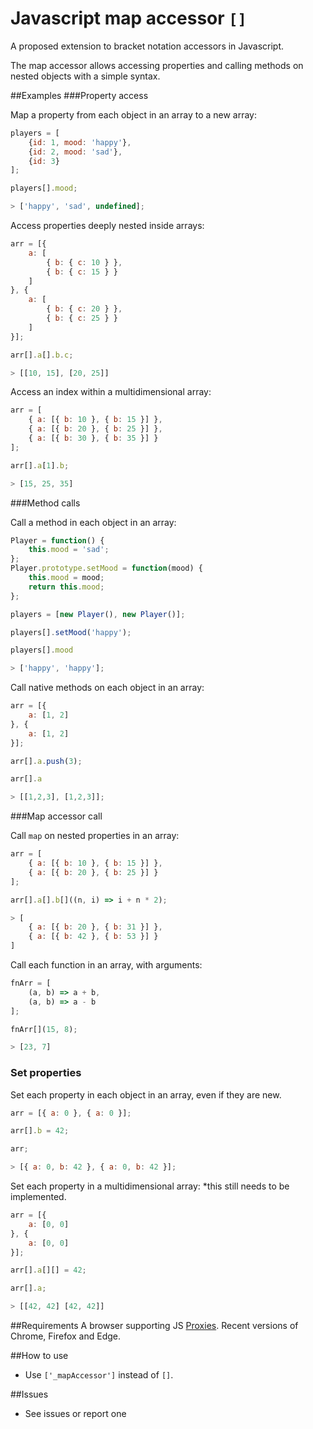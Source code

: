 # Javascript map accessor `[]`
A proposed extension to bracket notation accessors in Javascript.

The map accessor allows accessing properties and calling methods on nested objects with a simple syntax. 

##Examples
###Property access

Map a property from each object in an array to a new array:
```js
players = [
    {id: 1, mood: 'happy'},
    {id: 2, mood: 'sad'},
    {id: 3}
];
```
```js
players[].mood;

> ['happy', 'sad', undefined];
```


Access properties deeply nested inside arrays:
```js
arr = [{
    a: [
        { b: { c: 10 } },
        { b: { c: 15 } }
    ]
}, {
    a: [
        { b: { c: 20 } },
        { b: { c: 25 } }
    ]
}];
```
```js
arr[].a[].b.c;

> [[10, 15], [20, 25]]
```


Access an index within a multidimensional array:
```js
arr = [
    { a: [{ b: 10 }, { b: 15 }] },
    { a: [{ b: 20 }, { b: 25 }] },
    { a: [{ b: 30 }, { b: 35 }] }
];
```
```js
arr[].a[1].b; 

> [15, 25, 35]
```


###Method calls

Call a method in each object in an array:
```js
Player = function() {
    this.mood = 'sad';
};
Player.prototype.setMood = function(mood) {
    this.mood = mood;
    return this.mood;
};

players = [new Player(), new Player()];
```
```js
players[].setMood('happy');

players[].mood

> ['happy', 'happy'];

```


Call native methods on each object in an array:
```js
arr = [{
    a: [1, 2]
}, {
    a: [1, 2]
}];

```
```js
arr[].a.push(3);

arr[].a 

> [[1,2,3], [1,2,3]];
```


###Map accessor call

Call `map` on nested properties in an array:
```js
arr = [
    { a: [{ b: 10 }, { b: 15 }] },
    { a: [{ b: 20 }, { b: 25 }] }
];
```
```js
arr[].a[].b[]((n, i) => i + n * 2);

> [
    { a: [{ b: 20 }, { b: 31 }] },
    { a: [{ b: 42 }, { b: 53 }] }
]
```


Call each function in an array, with arguments:
```js
fnArr = [
    (a, b) => a + b, 
    (a, b) => a - b
];
```
```js
fnArr[](15, 8); 

> [23, 7]

```


### Set properties

Set each property in each object in an array,
even if they are new.
```js
arr = [{ a: 0 }, { a: 0 }];
```
```js
arr[].b = 42;

arr;

> [{ a: 0, b: 42 }, { a: 0, b: 42 }];
```


Set each property in a multidimensional array:
*this still needs to be implemented.
```js
arr = [{
    a: [0, 0]
}, {
    a: [0, 0]
}];

```
```js
arr[].a[][] = 42;

arr[].a;

> [[42, 42] [42, 42]]
```

##Requirements
A browser supporting JS [Proxies](https://developer.mozilla.org/en/docs/Web/JavaScript/Reference/Global_Objects/Proxy).
Recent versions of Chrome, Firefox and Edge.

##How to use
- Use `['_mapAccessor']` instead of `[]`.

##Issues
- See issues or report one

